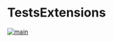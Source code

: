 # TestsExtensions

[![main](https://github.com/Nairda015/TestsExtensions/actions/workflows/main.yml/badge.svg)](https://github.com/Nairda015/TestsExtensions/actions/workflows/main.yml)
